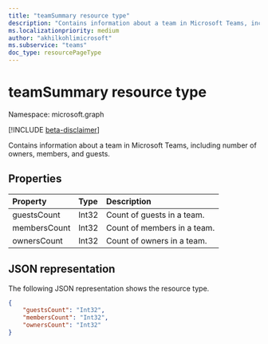 ```yaml
---
title: "teamSummary resource type"
description: "Contains information about a team in Microsoft Teams, including numbers of owners, members, and guests."
ms.localizationpriority: medium
author: "akhilkohlimicrosoft"
ms.subservice: "teams"
doc_type: resourcePageType
---
```


# teamSummary resource type

Namespace: microsoft.graph

[!INCLUDE [beta-disclaimer](../../includes/beta-disclaimer.md)]

Contains information about a team in Microsoft Teams, including number of owners, members, and guests.

## Properties
| Property	   | Type	|Description|
|:---------------|:--------|:----------|
|guestsCount|Int32|Count of guests in a team.|
|membersCount|Int32|Count of members in a team.|
|ownersCount|Int32|Count of owners in a team.|

## JSON representation

The following JSON representation shows the resource type.

<!-- {
  "blockType": "resource",
  "@odata.type": "microsoft.graph.teamSummary"
}-->

```json
{
    "guestsCount": "Int32",
    "membersCount": "Int32",
    "ownersCount": "Int32"
}
```


